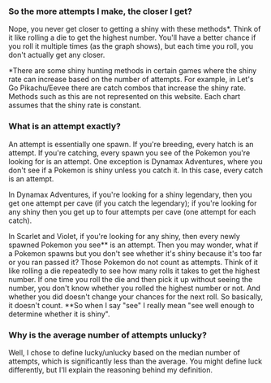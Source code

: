 ### So the more attempts I make, the closer I get?

Nope, you never get closer to getting a shiny with these methods*. Think of it like rolling a die to get the highest number. You'll have a better chance if you roll it multiple times (as the graph shows), but each time you roll, you don't actually get any closer.

*There are some shiny hunting methods in certain games where the shiny rate can increase based on the number of attempts. For example, in Let's Go Pikachu/Eevee there are catch combos that increase the shiny rate. Methods such as this are not represented on this website. Each chart assumes that the shiny rate is constant.

### What is an attempt exactly?

An attempt is essentially one spawn. If you're breeding, every hatch is an attempt. If you're catching, every spawn you see of the Pokemon you're looking for is an attempt. One exception is Dynamax Adventures, where you don't see if a Pokemon is shiny unless you catch it. In this case, every catch is an attempt.

In Dynamax Adventures, if you're looking for a shiny legendary, then you get one attempt per cave (if you catch the legendary); if you're looking for any shiny then you get up to four attempts per cave (one attempt for each catch).

In Scarlet and Violet, if you're looking for any shiny, then every newly spawned Pokemon you see** is an attempt. Then you may wonder, what if a Pokemon spawns but you don't see whether it's shiny because it's too far or you ran passed it? Those Pokemon do not count as attempts. Think of it like rolling a die repeatedly to see how many rolls it takes to get the highest number. If one time you roll the die and then pick it up without seeing the number, you don't know whether you rolled the highest number or not. And whether you did doesn't change your chances for the next roll. So basically, it doesn't count. **So when I say "see" I really mean "see well enough to determine whether it is shiny".

### Why is the average number of attempts unlucky?

Well, I chose to define lucky/unlucky based on the median number of attempts, which is significantly less than the average. You might define luck differently, but I'll explain the reasoning behind my definition.